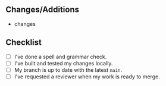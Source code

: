 ## Changes/Additions
 * changes

## Checklist
 - [ ] I've done a spell and grammar check.
 - [ ] I've built and tested my changes locally.
 - [ ] My branch is up to date with the latest `main`.
 - [ ] I've requested a reviewer when my work is ready to merge.
